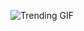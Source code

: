 ![Trending GIF](https://media3.giphy.com/media/v1.Y2lkPThiYjIxNzcyN2MyZzg5MTIzNnVjZDJ0cDBqMjR6ZGRqNXpkbnY1MTAxYzVycmwxeiZlcD12MV9naWZzX3NlYXJjaCZjdD1n/YQitE4YNQNahy/giphy.gif)
